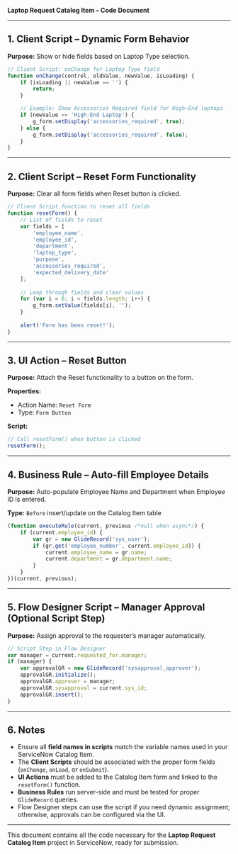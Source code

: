 **Laptop Request Catalog Item – Code Document**

---

## 1. Client Script – Dynamic Form Behavior

**Purpose:** Show or hide fields based on Laptop Type selection.

```javascript
// Client Script: onChange for Laptop Type field
function onChange(control, oldValue, newValue, isLoading) {
    if (isLoading || newValue == '') {
        return;
    }

    // Example: Show Accessories Required field for High-End laptops
    if (newValue == 'High-End Laptop') {
        g_form.setDisplay('accessories_required', true);
    } else {
        g_form.setDisplay('accessories_required', false);
    }
}
```

---

## 2. Client Script – Reset Form Functionality

**Purpose:** Clear all form fields when Reset button is clicked.

```javascript
// Client Script function to reset all fields
function resetForm() {
    // List of fields to reset
    var fields = [
        'employee_name', 
        'employee_id', 
        'department', 
        'laptop_type', 
        'purpose', 
        'accessories_required', 
        'expected_delivery_date'
    ];
    
    // Loop through fields and clear values
    for (var i = 0; i < fields.length; i++) {
        g_form.setValue(fields[i], '');
    }
    
    alert('Form has been reset!');
}
```

---

## 3. UI Action – Reset Button

**Purpose:** Attach the Reset functionality to a button on the form.

**Properties:**

* Action Name: `Reset Form`
* Type: `Form Button`

**Script:**

```javascript
// Call resetForm() when button is clicked
resetForm();
```

---

## 4. Business Rule – Auto-fill Employee Details

**Purpose:** Auto-populate Employee Name and Department when Employee ID is entered.

**Type:** `Before` insert/update on the Catalog Item table

```javascript
(function executeRule(current, previous /*null when async*/) {
    if (current.employee_id) {
        var gr = new GlideRecord('sys_user');
        if (gr.get('employee_number', current.employee_id)) {
            current.employee_name = gr.name;
            current.department = gr.department.name;
        }
    }
})(current, previous);
```

---

## 5. Flow Designer Script – Manager Approval (Optional Script Step)

**Purpose:** Assign approval to the requester’s manager automatically.

```javascript
// Script Step in Flow Designer
var manager = current.requested_for.manager;
if (manager) {
    var approvalGR = new GlideRecord('sysapproval_approver');
    approvalGR.initialize();
    approvalGR.approver = manager;
    approvalGR.sysapproval = current.sys_id;
    approvalGR.insert();
}
```

---

## 6. Notes

* Ensure all **field names in scripts** match the variable names used in your ServiceNow Catalog Item.
* The **Client Scripts** should be associated with the proper form fields (`onChange`, `onLoad`, or `onSubmit`).
* **UI Actions** must be added to the Catalog Item form and linked to the `resetForm()` function.
* **Business Rules** run server-side and must be tested for proper `GlideRecord` queries.
* Flow Designer steps can use the script if you need dynamic assignment; otherwise, approvals can be configured via the UI.

---

This document contains all the code necessary for the **Laptop Request Catalog Item** project in ServiceNow, ready for submission.

